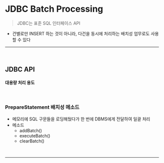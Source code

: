 # JDBC Batch Processing
> JDBC는 표준 SQL 인터페이스 API
* 건별로만 INSERT 하는 것이 아니라, 다건을 동시에 처리하는 배치성 업무로도 사용 할 수 있다

<hr>
<br>

## JDBC API
#### 대용량 처리 용도

<br>

### PrepareStatement 배치성 메소드
* 메모리에 SQL 구문들을 로딩해뒀다가 한 번에 DBMS에게 전달하여 일괄 처리
* 메소드
  * addBatch()
  * executeBatch()
  * clearBatch()

<br>
<hr>
<br>
